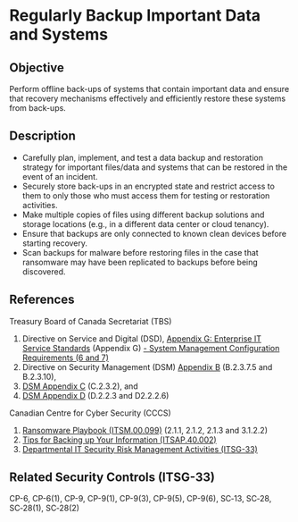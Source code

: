 # Regularly Backup Important Data and Systems

## Objective

Perform offline back-ups of systems that contain important data and ensure that recovery mechanisms effectively and efficiently restore these systems from back-ups.

## Description

- Carefully plan, implement, and test a data backup and restoration strategy for important files/data and systems that can be restored in the event of an incident.
- Securely store back-ups in an encrypted state and restrict access to them to only those who must access them for testing or restoration activities.
- Make multiple copies of files using different backup solutions and storage locations (e.g., in a different data center or cloud tenancy).
- Ensure that backups are only connected to known clean devices before starting recovery.
- Scan backups for malware before restoring files in the case that ransomware may have been replicated to backups before being discovered.

## References

Treasury Board of Canada Secretariat (TBS)

1. Directive on Service and Digital (DSD), [Appendix G: Enterprise IT Service Standards](https://www.gcpedia.gc.ca/gcwiki/images/2/2a/Appendix_G_-_Standard_on_Enterprise_IT_Service_Common_Updates_-_20210924.pdf) (Appendix G) [- System Management Configuration Requirements (6 and 7)](https://www.gcpedia.gc.ca/gcwiki/images/1/1e/System_Management_Configuration_Requirements.pdf)
2. Directive on Security Management (DSM) [Appendix B](https://www.tbs-sct.gc.ca/pol/doc-eng.aspx?id=32611&section=procedure&p=B#appB) (B.2.3.7.5 and B.2.3.10),
3. [DSM Appendix C](https://www.tbs-sct.gc.ca/pol/doc-eng.aspx?id=32611&section=procedure&p=C#appC) (C.2.3.2), and
4. [DSM Appendix D](https://www.tbs-sct.gc.ca/pol/doc-eng.aspx?id=32611#appD) (D.2.2.3 and D2.2.2.6)

Canadian Centre for Cyber Security (CCCS)

1. [Ransomware Playbook (ITSM.00.099)](https://cyber.gc.ca/en/guidance/ransomware-playbook-itsm00099) (2.1.1, 2.1.2, 2.1.3 and 3.1.2.2)
2. [Tips for Backing up Your Information (ITSAP.40.002)](https://www.cyber.gc.ca/en/guidance/tips-backing-your-information-itsap40002)
3. [Departmental IT Security Risk Management Activities (ITSG-33)](https://www.cyber.gc.ca/sites/default/files/publications/itsg33-ann1-eng.pdf)

## Related Security Controls (ITSG-33)

CP-6, CP-6(1), CP-9, CP-9(1), CP-9(3), CP-9(5), CP-9(6), SC‑13, SC‑28, SC‑28(1), SC‑28(2)
